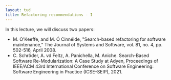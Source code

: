```yaml
---
layout: tud
title: Refactoring recommendations - I
---
```


In this lecture, we will discuss two papers:

* M. O'Keeffe, and M. Ó Cinnéide, "Search-based refactoring for software maintenance," The Journal of Systems and Software, vol. 81, no. 4, pp. 502-516, April 2008.
* C. Schröder, A. vd Feltz, A. Panichella, M. Aniche. Search-Based Software Re-Modularization: A Case Study at Adyen, Proceedings of IEEE/ACM 43rd International Conference on Software Engineering: Software Engineering in Practice (ICSE-SEIP), 2021.